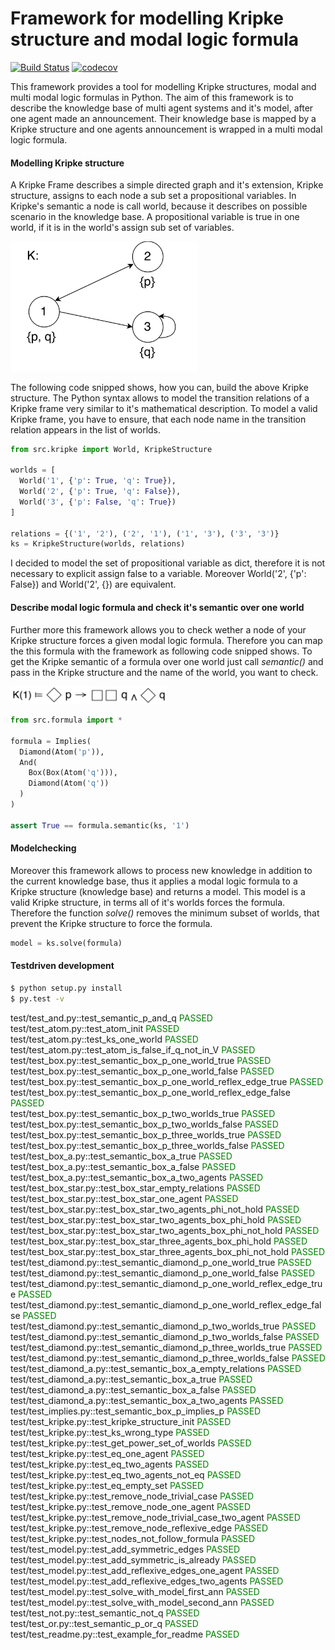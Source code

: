 Framework for modelling Kripke structure and modal logic formula
================================================================
[![Build Status](https://travis-ci.org/erohkohl/ai-modal-logic.svg?branch=master)](https://travis-ci.org/erohkohl/ai-modal-logic)
[![codecov](https://codecov.io/gh/erohkohl/ai-modal-logic/branch/master/graph/badge.svg)](https://codecov.io/gh/erohkohl/ai-modal-logic)

This framework provides a tool for modelling Kripke structures, modal and multi modal
logic formulas in Python. The aim of this framework is to describe the knowledge base
of multi agent systems and it's model, after one agent made an announcement. Their
knowledge base is mapped by a Kripke structure and one agents announcement is wrapped in
a multi modal logic formula.

#### Modelling Kripke structure
A Kripke Frame describes a simple directed graph and it's extension, Kripke structure,
assigns to each node a sub set a propositional variables. In Kripke's semantic a node is
call world, because it describes on possible scenario in the knowledge base. A propositional
variable is true in one world, if it is in the world's assign sub set of variables.

<img src="./doc/ks_example.png" width="300">

The following code snipped shows, how you can‚ build the above Kripke structure. The Python syntax
allows to model the transition relations of a Kripke frame very similar to it's mathematical description.
To model a valid Kripke frame, you have to ensure, that each node name in the transition relation
appears in the list of worlds.

```python
from src.kripke import World, KripkeStructure

worlds = [
  World('1', {'p': True, 'q': True}),
  World('2', {'p': True, 'q': False}),
  World('3', {'p': False, 'q': True})
]

relations = {('1', '2'), ('2', '1'), ('1', '3'), ('3', '3')}
ks = KripkeStructure(worlds, relations)
```
I decided to model the set of propositional variable as dict, therefore it is not necessary to explicit assign false to a variable.  Moreover World('2', {'p': False}) and World('2', {}) are equivalent.

#### Describe modal logic formula and check it's semantic over one world
Further more this framework allows you to check wether a node of your Kripke structure forces a given modal logic formula. Therefore you can map the this formula with the framework as following code snipped shows. To get the Kripke semantic of a formula over one world just call *semantic()* and pass in the Kripke structure and the name of the world, you want to check.

<img src="./doc/formula_example.png" width="250">

```python
from src.formula import *

formula = Implies(
  Diamond(Atom('p')),
  And(
    Box(Box(Atom('q'))),
    Diamond(Atom('q'))
  )
)

assert True == formula.semantic(ks, '1')
```

#### Modelchecking
Moreover this framework allows to process new knowledge in addition to the current knowledge base, thus it applies a modal logic formula to a Kripke structure (knowledge base) and returns a model. This model is a valid Kripke structure, in terms all of it's worlds forces the formula. Therefore the function *solve()* removes the minimum subset of worlds, that prevent the Kripke structure
to force the formula.

```python
model = ks.solve(formula)
```



#### Testdriven development
```bash
$ python setup.py install
$ py.test -v
```
test/test_and.py::test_semantic_p_and_q <span style="color:green">PASSED</span> <br />
test/test_atom.py::test_atom_init <span style="color:green">PASSED</span> <br />
test/test_atom.py::test_ks_one_world <span style="color:green">PASSED</span> <br />
test/test_atom.py::test_atom_is_false_if_q_not_in_V <span style="color:green">PASSED</span> <br />
test/test_box.py::test_semantic_box_p_one_world_true <span style="color:green">PASSED</span> <br />
test/test_box.py::test_semantic_box_p_one_world_false <span style="color:green">PASSED</span> <br />
test/test_box.py::test_semantic_box_p_one_world_reflex_edge_true <span style="color:green">PASSED</span> <br />
test/test_box.py::test_semantic_box_p_one_world_reflex_edge_false <span style="color:green">PASSED</span> <br />
test/test_box.py::test_semantic_box_p_two_worlds_true <span style="color:green">PASSED</span> <br />
test/test_box.py::test_semantic_box_p_two_worlds_false <span style="color:green">PASSED</span> <br />
test/test_box.py::test_semantic_box_p_three_worlds_true <span style="color:green">PASSED</span> <br />
test/test_box.py::test_semantic_box_p_three_worlds_false <span style="color:green">PASSED</span> <br />
test/test_box_a.py::test_semantic_box_a_true <span style="color:green">PASSED</span> <br />
test/test_box_a.py::test_semantic_box_a_false <span style="color:green">PASSED</span> <br />
test/test_box_a.py::test_semantic_box_a_two_agents <span style="color:green">PASSED</span> <br />
test/test_box_star.py::test_box_star_empty_relations <span style="color:green">PASSED</span> <br />
test/test_box_star.py::test_box_star_one_agent <span style="color:green">PASSED</span> <br />
test/test_box_star.py::test_box_star_two_agents_phi_not_hold <span style="color:green">PASSED</span> <br />
test/test_box_star.py::test_box_star_two_agents_box_phi_hold <span style="color:green">PASSED</span> <br />
test/test_box_star.py::test_box_star_two_agents_box_phi_not_hold <span style="color:green">PASSED</span> <br />
test/test_box_star.py::test_box_star_three_agents_box_phi_hold <span style="color:green">PASSED</span> <br />
test/test_box_star.py::test_box_star_three_agents_box_phi_not_hold <span style="color:green">PASSED</span> <br />
test/test_diamond.py::test_semantic_diamond_p_one_world_true <span style="color:green">PASSED</span> <br />
test/test_diamond.py::test_semantic_diamond_p_one_world_false <span style="color:green">PASSED</span> <br />
test/test_diamond.py::test_semantic_diamond_p_one_world_reflex_edge_true <span style="color:green">PASSED</span> <br />
test/test_diamond.py::test_semantic_diamond_p_one_world_reflex_edge_false <span style="color:green">PASSED</span> <br />
test/test_diamond.py::test_semantic_diamond_p_two_worlds_true <span style="color:green">PASSED</span> <br />
test/test_diamond.py::test_semantic_diamond_p_two_worlds_false <span style="color:green">PASSED</span> <br />
test/test_diamond.py::test_semantic_diamond_p_three_worlds_true <span style="color:green">PASSED</span> <br />
test/test_diamond.py::test_semantic_diamond_p_three_worlds_false <span style="color:green">PASSED</span> <br />
test/test_diamond_a.py::test_semantic_box_a_empty_relations <span style="color:green">PASSED</span> <br />
test/test_diamond_a.py::test_semantic_box_a_true <span style="color:green">PASSED</span> <br />
test/test_diamond_a.py::test_semantic_box_a_false <span style="color:green">PASSED</span> <br />
test/test_diamond_a.py::test_semantic_box_a_two_agents <span style="color:green">PASSED</span> <br />
test/test_implies.py::test_semantic_box_p_implies_p <span style="color:green">PASSED</span> <br />
test/test_kripke.py::test_kripke_structure_init <span style="color:green">PASSED</span> <br />
test/test_kripke.py::test_ks_wrong_type <span style="color:green">PASSED</span> <br />
test/test_kripke.py::test_get_power_set_of_worlds <span style="color:green">PASSED</span> <br />
test/test_kripke.py::test_eq_one_agent <span style="color:green">PASSED</span> <br />
test/test_kripke.py::test_eq_two_agents <span style="color:green">PASSED</span> <br />
test/test_kripke.py::test_eq_two_agents_not_eq <span style="color:green">PASSED</span> <br />
test/test_kripke.py::test_eq_empty_set <span style="color:green">PASSED</span> <br />
test/test_kripke.py::test_remove_node_trivial_case <span style="color:green">PASSED</span> <br />
test/test_kripke.py::test_remove_node_one_agent <span style="color:green">PASSED</span> <br />
test/test_kripke.py::test_remove_node_trivial_case_two_agent <span style="color:green">PASSED</span> <br />
test/test_kripke.py::test_remove_node_reflexive_edge <span style="color:green">PASSED</span> <br />
test/test_kripke.py::test_nodes_not_follow_formula <span style="color:green">PASSED</span> <br />
test/test_model.py::test_add_symmetric_edges <span style="color:green">PASSED</span> <br />
test/test_model.py::test_add_symmetric_is_already <span style="color:green">PASSED</span> <br />
test/test_model.py::test_add_reflexive_edges_one_agent <span style="color:green">PASSED</span> <br />
test/test_model.py::test_add_reflexive_edges_two_agents <span style="color:green">PASSED</span> <br />
test/test_model.py::test_solve_with_model_first_ann <span style="color:green">PASSED</span> <br />
test/test_model.py::test_solve_with_model_second_ann <span style="color:green">PASSED</span> <br />
test/test_not.py::test_semantic_not_q <span style="color:green">PASSED</span> <br />
test/test_or.py::test_semantic_p_or_q <span style="color:green">PASSED</span> <br />
test/test_readme.py::test_example_for_readme <span style="color:green">PASSED</span> <br />
